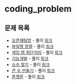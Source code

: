 # coding_problem

## 문제 목록

- [오픈채팅방](https://school.programmers.co.kr/learn/courses/30/lessons/42888) - 풀이 [링크](https://github.com/shchoil/coding_problem/blob/main/OpenChatRoom.java)
- [파일명 정렬](https://school.programmers.co.kr/learn/courses/30/lessons/17686) - 풀이 [링크](https://github.com/shchoil/coding_problem/blob/main/FileNameSort.java)
- [게임 맵 최단거리](https://school.programmers.co.kr/learn/courses/30/lessons/1844) - 풀이 [링크](https://github.com/shchoil/coding_problem/blob/main/GameShortestDistance.java)
- [기능개발](https://school.programmers.co.kr/learn/courses/30/lessons/42586) - 풀이 [링크](https://github.com/shchoil/coding_problem/blob/main/FunctionDevelopment.java)
- [소수 찾기](https://school.programmers.co.kr/learn/courses/30/lessons/42839) - 풀이 [링크](https://github.com/shchoil/coding_problem/blob/main/PrimeSearch.java)
- [큰 수 만들기](https://school.programmers.co.kr/learn/courses/30/lessons/42883) - 풀이 [링크](https://github.com/shchoil/coding_problem/blob/main/MakingLargeNumber.java)
- [폰켓몬](https://school.programmers.co.kr/learn/courses/30/lessons/1845) - 풀이 [링크](https://github.com/shchoil/coding_problem/blob/main/Ponketmon.java)
